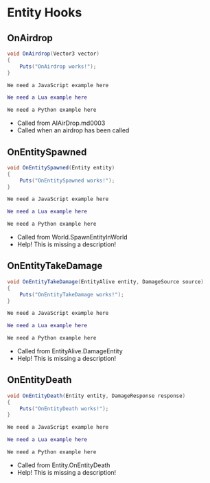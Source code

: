 # Entity Hooks

## OnAirdrop

``` csharp
void OnAirdrop(Vector3 vector)
{
    Puts("OnAirdrop works!");
}
```

``` javascript
We need a JavaScript example here
```

``` lua
We need a Lua example here
```

``` python
We need a Python example here
```

 * Called from AIAirDrop.md0003
 * Called when an airdrop has been called

## OnEntitySpawned

``` csharp
void OnEntitySpawned(Entity entity)
{
    Puts("OnEntitySpawned works!");
}
```

``` javascript
We need a JavaScript example here
```

``` lua
We need a Lua example here
```

``` python
We need a Python example here
```

 * Called from World.SpawnEntityInWorld
 * Help! This is missing a description!

## OnEntityTakeDamage

``` csharp
void OnEntityTakeDamage(EntityAlive entity, DamageSource source)
{
    Puts("OnEntityTakeDamage works!");
}
```

``` javascript
We need a JavaScript example here
```

``` lua
We need a Lua example here
```

``` python
We need a Python example here
```

 * Called from EntityAlive.DamageEntity
 * Help! This is missing a description!

## OnEntityDeath

``` csharp
void OnEntityDeath(Entity entity, DamageResponse response)
{
    Puts("OnEntityDeath works!");
}
```

``` javascript
We need a JavaScript example here
```

``` lua
We need a Lua example here
```

``` python
We need a Python example here
```

 * Called from Entity.OnEntityDeath
 * Help! This is missing a description!
